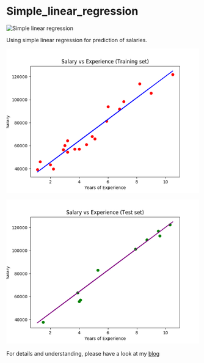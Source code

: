 # Simple_linear_regression

![Simple linear regression](simple_linear_regression.png)

Using simple linear regression for prediction of salaries.

![Train](training.png)

![test](test.png)

For details and understanding, please have a look at my [blog](https://justdvnsh.github.io/2018/06/07/simple-linear-regression-with-python/)